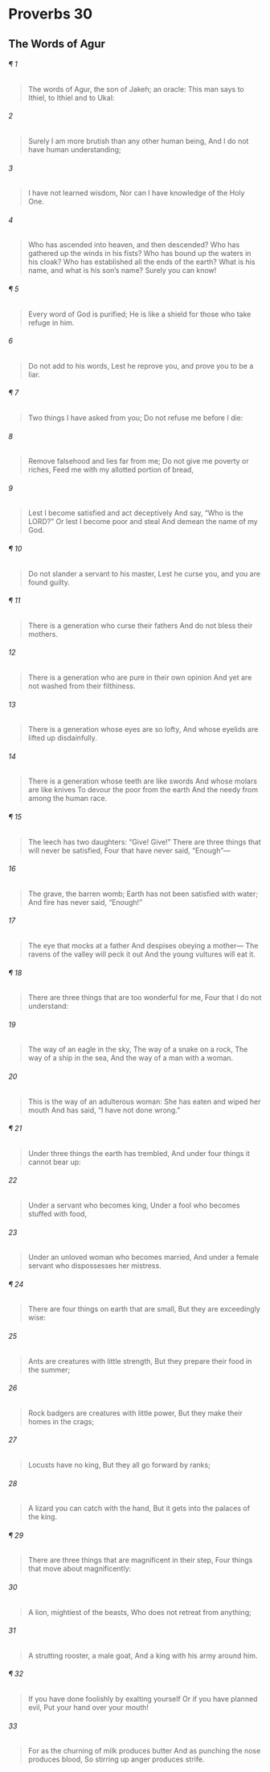 # Proverbs 30
## The Words of Agur
###### ¶ 1
> The words of Agur, the son of Jakeh; an oracle:
> This man says to Ithiel, to Ithiel and to Ukal:
###### 2
> Surely I am more brutish than any other human being,
> And I do not have human understanding;
###### 3
> I have not learned wisdom,
> Nor can I have knowledge of the Holy One.
###### 4
> Who has ascended into heaven, and then descended?
> Who has gathered up the winds in his fists?
> Who has bound up the waters in his cloak?
> Who has established all the ends of the earth?
> What is his name, and what is his son’s name? Surely you can know!
###### ¶ 5
> Every word of God is purified;
> He is like a shield for those who take refuge in him.
###### 6
> Do not add to his words,
> Lest he reprove you, and prove you to be a liar.
###### ¶ 7
> Two things I have asked from you;
> Do not refuse me before I die:
###### 8
> Remove falsehood and lies far from me;
> Do not give me poverty or riches,
> Feed me with my allotted portion of bread,
###### 9
> Lest I become satisfied and act deceptively
> And say, “Who is the LORD?”
> Or lest I become poor and steal
> And demean the name of my God.
###### ¶ 10
> Do not slander a servant to his master,
> Lest he curse you, and you are found guilty.
###### ¶ 11
> There is a generation who curse their fathers
> And do not bless their mothers.
###### 12
> There is a generation who are pure in their own opinion
> And yet are not washed from their filthiness.
###### 13
> There is a generation whose eyes are so lofty,
> And whose eyelids are lifted up disdainfully.
###### 14
> There is a generation whose teeth are like swords
> And whose molars are like knives
> To devour the poor from the earth
> And the needy from among the human race.
###### ¶ 15
> The leech has two daughters:
> “Give! Give!”
> There are three things that will never be satisfied,
> Four that have never said, “Enough”—
###### 16
> The grave, the barren womb;
> Earth has not been satisfied with water;
> And fire has never said, “Enough!”
###### 17
> The eye that mocks at a father
> And despises obeying a mother—
> The ravens of the valley will peck it out
> And the young vultures will eat it.
###### ¶ 18
> There are three things that are too wonderful for me,
> Four that I do not understand:
###### 19
> The way of an eagle in the sky,
> The way of a snake on a rock,
> The way of a ship in the sea,
> And the way of a man with a woman.
###### 20
> This is the way of an adulterous woman:
> She has eaten and wiped her mouth
> And has said, “I have not done wrong.”
###### ¶ 21
> Under three things the earth has trembled,
> And under four things it cannot bear up:
###### 22
> Under a servant who becomes king,
> Under a fool who becomes stuffed with food,
###### 23
> Under an unloved woman who becomes married,
> And under a female servant who dispossesses her mistress.
###### ¶ 24
> There are four things on earth that are small,
> But they are exceedingly wise:
###### 25
> Ants are creatures with little strength,
> But they prepare their food in the summer;
###### 26
> Rock badgers are creatures with little power,
> But they make their homes in the crags;
###### 27
> Locusts have no king,
> But they all go forward by ranks;
###### 28
> A lizard you can catch with the hand,
> But it gets into the palaces of the king.
###### ¶ 29
> There are three things that are magnificent in their step,
> Four things that move about magnificently:
###### 30
> A lion, mightiest of the beasts,
> Who does not retreat from anything;
###### 31
> A strutting rooster, a male goat,
> And a king with his army around him.
###### ¶ 32
> If you have done foolishly by exalting yourself
> Or if you have planned evil,
> Put your hand over your mouth!
###### 33
> For as the churning of milk produces butter
> And as punching the nose produces blood,
> So stirring up anger produces strife.
